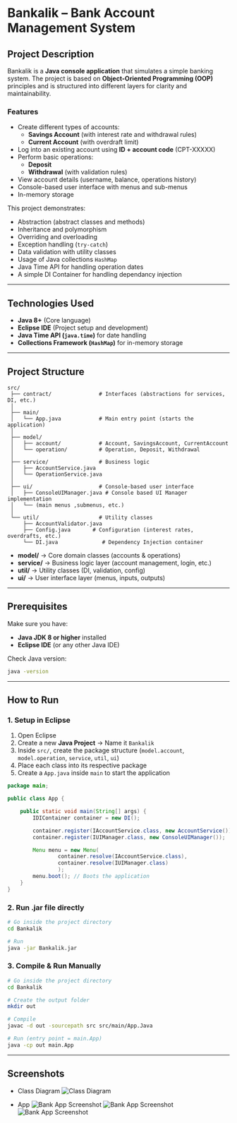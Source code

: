 # Bankalik – Bank Account Management System

## Project Description

Bankalik is a **Java console application** that simulates a simple banking system.
The project is based on **Object-Oriented Programming (OOP)** principles and is structured into different layers for clarity and maintainability.

### Features

* Create different types of accounts:
  * **Savings Account** (with interest rate and withdrawal rules)
  * **Current Account** (with overdraft limit)
* Log into an existing account using **ID + account code** (CPT-XXXXX)
* Perform basic operations:
  * **Deposit**
  * **Withdrawal** (with validation rules)
* View account details (username, balance, operations history)
* Console-based user interface with menus and sub-menus
* In-memory storage

This project demonstrates:

* Abstraction (abstract classes and methods)
* Inheritance and polymorphism
* Overriding and overloading
* Exception handling (`try-catch`)
* Data validation with utility classes
* Usage of Java collections `HashMap`
* Java Time API for handling operation dates
* A simple DI Container for handling dependancy injection

---

## Technologies Used

* **Java 8+** (Core language)
* **Eclipse IDE** (Project setup and development)
* **Java Time API (`java.time`)** for date handling
* **Collections Framework (`HashMap`)** for in-memory storage

---

## Project Structure

```
src/
 ├── contract/               # Interfaces (abstractions for services, DI, etc.)
 │
 ├── main/
 │   └── App.java            # Main entry point (starts the application)
 │
 ├── model/
 │   ├── account/            # Account, SavingsAccount, CurrentAccount
 │   └── operation/          # Operation, Deposit, Withdrawal
 │
 ├── service/                # Business logic
 │   ├── AccountService.java
 │   └── OperationService.java
 │
 ├── ui/                     # Console-based user interface
 │   ├── ConsoleUIManager.java # Console based UI Manager implementation
 │   └── (main menus ,submenus, etc.)
 │
 └── util/                   # Utility classes
     ├── AccountValidator.java
     ├── Config.java       # Configuration (interest rates, overdrafts, etc.)
     └── DI.java              # Dependency Injection container
```

* **model/** → Core domain classes (accounts & operations)
* **service/** → Business logic layer (account management, login, etc.)
* **util/** → Utility classes (DI, validation, config)
* **ui/** → User interface layer (menus, inputs, outputs)

---

## Prerequisites

Make sure you have:

* **Java JDK 8 or higher** installed
* **Eclipse IDE** (or any other Java IDE)

Check Java version:

```bash
java -version
```

---

## How to Run

### 1. Setup in Eclipse

1. Open Eclipse
2. Create a new **Java Project** → Name it `Bankalik`
3. Inside `src/`, create the package structure (`model.account`, `model.operation`, `service`, `util`, `ui`)
4. Place each class into its respective package
5. Create a `App.java` inside `main` to start the application

```java
package main;

public class App {

	public static void main(String[] args) {
		IDIContainer container = new DI();

		container.register(IAccountService.class, new AccountService());
		container.register(IUIManager.class, new ConsoleUIManager());

		Menu menu = new Menu(
				container.resolve(IAccountService.class),
				container.resolve(IUIManager.class)
				);
		menu.boot(); // Boots the application
	}
}
```

### 2. Run .jar file directly

```bash
# Go inside the project directory
cd Bankalik

# Run
java -jar Bankalik.jar
```


### 3. Compile & Run Manually

```bash
# Go inside the project directory
cd Bankalik

# Create the output folder
mkdir out

# Compile
javac -d out -sourcepath src src/main/App.Java

# Run (entry point = main.App)
java -cp out main.App
```

---

## Screenshots

* Class Diagram
![Class Diagram](assets/class.png)

* App
![Bank App Screenshot](assets/s1.png)
![Bank App Screenshot](assets/s2.png)
![Bank App Screenshot](assets/s3.png)
